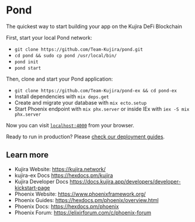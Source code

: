 # Pond

The quickest way to start building your app on the Kujira DeFi Blockchain

First, start your local Pond network:

- `git clone https://github.com/Team-Kujira/pond.git`
- `cd pond && sudo cp pond /usr/local/bin/`
- `pond init`
- `pond start`

Then, clone and start your Pond application:

- `git clone https://github.com/Team-Kujira/pond-ex && cd pond-ex`
- Install dependencies with `mix deps.get`
- Create and migrate your database with `mix ecto.setup`
- Start Phoenix endpoint with `mix phx.server` or inside IEx with `iex -S mix phx.server`

Now you can visit [`localhost:4000`](http://localhost:4000) from your browser.

Ready to run in production? Please [check our deployment guides](https://hexdocs.pm/phoenix/deployment.html).

## Learn more

- Kujira Website: https://kujira.network/
- kujira-ex Docs https://hexdocs.pm/kujira
- Kujira Developer Docs https://docs.kujira.app/developers/developer-kickstart-page
- Phoenix Website: https://www.phoenixframework.org/
- Phoenix Guides: https://hexdocs.pm/phoenix/overview.html
- Phoenix Docs: https://hexdocs.pm/phoenix
- Phoenix Forum: https://elixirforum.com/c/phoenix-forum
